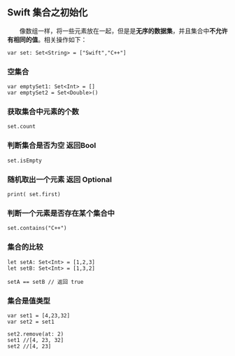 ## Swift 集合之初始化
　　像数组一样，将一些元素放在一起，但是是**无序的数据集**，并且集合中**不允许有相同的值**。相关操作如下：
```
var set: Set<String> = ["Swift","C++"]
```

### 空集合
```
var emptySet1: Set<Int> = []
var emptySet2 = Set<Double>()
```

### 获取集合中元素的个数
```
set.count
```
### 判断集合是否为空 返回Bool
```
set.isEmpty
```
### 随机取出一个元素 返回 Optional
```
print( set.first)
```
### 判断一个元素是否存在某个集合中
```
set.contains("C++")
```

### 集合的比较
```
let setA: Set<Int> = [1,2,3]
let setB: Set<Int> = [1,3,2]

setA == setB // 返回 true
```

### 集合是值类型

```
var set1 = [4,23,32]
var set2 = set1

set2.remove(at: 2)
set1 //[4, 23, 32]
set2 //[4, 23]
```
